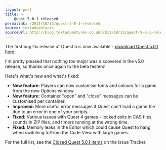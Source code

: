 ```yaml
---
layout: post
title: >
    Quest 5.0.1 released
permalink: /2011/10/13/quest-5-0-1-released
source: textadventures
sourceUrl: http://blog.textadventures.co.uk/2011/10/13/quest-5-0-1-released/
---
```

The first bug-fix release of Quest 5 is now available - <a title="Download Quest" href="http://www.textadventures.co.uk/quest/download/">download Quest 5.0.1 here</a>.

I'm pretty pleased that nothing <em>too</em> major was discovered in the v5.0 release, so thanks once again to the beta testers!

Here's what's new and what's fixed:
<ul>
	<li><strong>New feature:</strong> Players can now customise fonts and colours for a game from the new Options window.</li>
	<li><strong>New feature:</strong> Container "open" and "close" messages can be customised per container.</li>
	<li><strong>Improved:</strong> More useful error messages if Quest can't load a game file due to an error in one of your scripts.</li>
	<li><strong>Fixed:</strong> Various issues with Quest 4 games - locked exits in CAS files, sounds in ZIP files, and timers running at the wrong time.</li>
	<li><strong>Fixed:</strong> Memory leaks in the Editor which could cause Quest to hang when switching to/from the Code View with large games.</li>
</ul>
<div>For the full list, see the <a href="http://quest.codeplex.com/workitem/list/advanced?keyword=&amp;status=Closed&amp;type=All&amp;priority=All&amp;release=Quest%2b5.0.1&amp;assignedTo=All&amp;component=All&amp;sortField=Id&amp;sortDirection=Ascending&amp;page=0">Closed Quest 5.0.1 Items</a> on the Issue Tracker.</div>